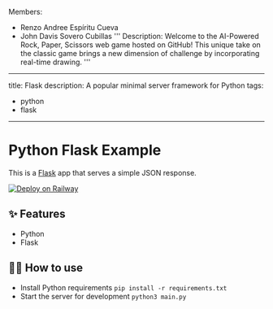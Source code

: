Members:
  - Renzo Andree Espíritu Cueva
  - John Davis Sovero Cubillas
'''
Description:
  Welcome to the AI-Powered Rock, Paper, Scissors web game hosted on GitHub! This unique take on 
  the classic game brings a new dimension of challenge by incorporating real-time drawing.
'''
---
title: Flask
description: A popular minimal server framework for Python
tags:
  - python
  - flask
---

# Python Flask Example

This is a [Flask](https://flask.palletsprojects.com/en/1.1.x/) app that serves a simple JSON response.

[![Deploy on Railway](https://railway.app/button.svg)](https://railway.app/new/template/zUcpux)

## ✨ Features

- Python
- Flask

## 💁‍♀️ How to use

- Install Python requirements `pip install -r requirements.txt`
- Start the server for development `python3 main.py`

